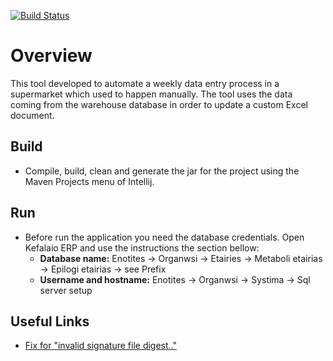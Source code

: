  [![Build Status](https://travis-ci.com/kavros/SynchExcel.svg?branch=master)](https://travis-ci.com/kavros/SynchExcel)
# Overview
This tool developed to automate a weekly data entry process in a supermarket which used to happen manually. The tool uses the data coming from the warehouse database in order to update a custom Excel document.
 
## Build
 * Compile, build, clean and generate the jar for the project using the Maven Projects menu of Intellij.
 
## Run 
* Before run the application you need the database credentials. Open Kefalaio ERP and use the instructions the section bellow:          
    * **Database name:**  Enotites -> Organwsi -> Etairies -> Metaboli etairias -> Epilogi etairias -> see Prefix
    * **Username and hostname:** Enotites -> Organwsi -> Systima -> Sql server setup
            

## Useful Links
* [Fix for "invalid signature file digest.."](https://stackoverflow.com/questions/34855649/invalid-signature-file-digest-for-manifest-main-attributes-exception-while-tryin/34856095#34856095)

